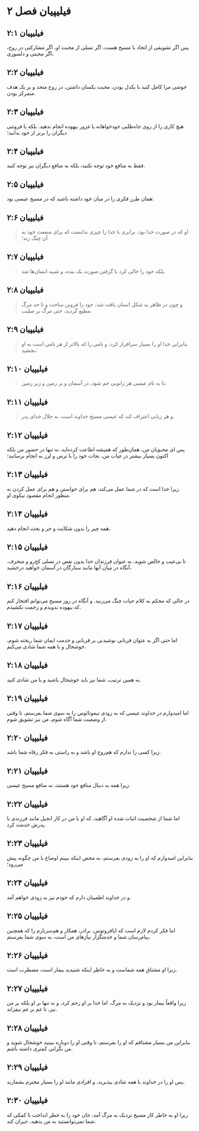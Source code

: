 # فیلیپیان فصل ۲

## فیلیپیان ۲:۱

پس اگر تشویقی از اتحاد با مسیح هست، اگر تسلی از محبت او، اگر مشارکتی در روح، اگر محبتی و دلسوزی،

## فیلیپیان ۲:۲

خوشی مرا کامل کنید با یکدل بودن، محبت یکسان داشتن، در روح متحد و بر یک هدف متمرکز بودن.

## فیلیپیان ۲:۳

هیچ کاری را از روی جاه‌طلبی خودخواهانه یا غرور بیهوده انجام ندهید. بلکه با فروتنی دیگران را برتر از خود بدانید؛

## فیلیپیان ۲:۴

فقط به منافع خود توجه نکنید، بلکه به منافع دیگران نیز توجه کنید.

## فیلیپیان ۲:۵

همان طرز فکری را در میان خود داشته باشید که در مسیح عیسی بود:

## فیلیپیان ۲:۶

> او که در صورت خدا بود،
> برابری با خدا را چیزی ندانست که برای منفعت خود به آن چنگ زند؛

## فیلیپیان ۲:۷

> بلکه خود را خالی کرد
> با گرفتن صورت یک بنده،
> و شبیه انسان‌ها شد.

## فیلیپیان ۲:۸

> و چون در ظاهر به شکل انسان یافت شد،
> خود را فروتن ساخت و تا حد مرگ مطیع گردید،
> حتی مرگ بر صلیب.

## فیلیپیان ۲:۹

> بنابراین خدا او را بسیار سرافراز کرد،
> و نامی را که بالاتر از هر نامی است به او بخشید،

## فیلیپیان ۲:۱۰

> تا به نام عیسی هر زانویی خم شود،
> در آسمان و بر زمین و زیر زمین،

## فیلیپیان ۲:۱۱

> و هر زبانی اعتراف کند که عیسی مسیح خداوند است،
> به جلال خدای پدر.

## فیلیپیان ۲:۱۲

پس ای محبوبان من، همان‌طور که همیشه اطاعت کرده‌اید، نه تنها در حضور من بلکه اکنون بسیار بیشتر در غیاب من، نجات خود را با ترس و لرز به انجام برسانید؛

## فیلیپیان ۲:۱۳

زیرا خدا است که در شما عمل می‌کند، هم برای خواستن و هم برای عمل کردن به منظور انجام مقصود نیکوی او.

## فیلیپیان ۲:۱۴

همه چیز را بدون شکایت و جر و بحث انجام دهید،

## فیلیپیان ۲:۱۵

تا بی‌عیب و خالص شوید، به عنوان فرزندان خدا بدون نقص در نسلی کج‌رو و منحرف. آنگاه در میان آنها مانند ستارگان در آسمان خواهید درخشید،

## فیلیپیان ۲:۱۶

در حالی که محکم به کلام حیات چنگ می‌زنید. و آنگاه در روز مسیح می‌توانم افتخار کنم که بیهوده ندویدم و زحمت نکشیدم.

## فیلیپیان ۲:۱۷

اما حتی اگر به عنوان قربانی نوشیدنی بر قربانی و خدمت ایمان شما ریخته شوم، خوشحال و با همه شما شادی می‌کنم.

## فیلیپیان ۲:۱۸

به همین ترتیب، شما نیز باید خوشحال باشید و با من شادی کنید.

## فیلیپیان ۲:۱۹

اما امیدوارم در خداوند عیسی که به زودی تیموتائوس را به سوی شما بفرستم، تا وقتی از وضعیت شما آگاه شوم، من نیز تشویق شوم.

## فیلیپیان ۲:۲۰

زیرا کسی را ندارم که هم‌روح او باشد و به راستی به فکر رفاه شما باشد.

## فیلیپیان ۲:۲۱

زیرا همه به دنبال منافع خود هستند، نه منافع مسیح عیسی.

## فیلیپیان ۲:۲۲

اما شما از شخصیت اثبات شده او آگاهید، که او با من در کار انجیل مانند فرزندی با پدرش خدمت کرد.

## فیلیپیان ۲:۲۳

بنابراین امیدوارم که او را به زودی بفرستم، به محض اینکه ببینم اوضاع با من چگونه پیش می‌رود؛

## فیلیپیان ۲:۲۴

و در خداوند اطمینان دارم که خودم نیز به زودی خواهم آمد.

## فیلیپیان ۲:۲۵

اما فکر کردم لازم است که اپافروتوس، برادر، همکار و هم‌سربازم را که همچنین پیام‌رسان شما و خدمتگزار نیازهای من است، به سوی شما بفرستم،

## فیلیپیان ۲:۲۶

زیرا او مشتاق همه شماست و به خاطر اینکه شنیدید بیمار است، مضطرب است.

## فیلیپیان ۲:۲۷

زیرا واقعاً بیمار بود و نزدیک به مرگ. اما خدا بر او رحم کرد، و نه تنها بر او بلکه بر من نیز، تا غم بر غم نیفزاید.

## فیلیپیان ۲:۲۸

بنابراین من بسیار مشتاقم که او را بفرستم، تا وقتی او را دوباره ببینید خوشحال شوید و من نگرانی کمتری داشته باشم.

## فیلیپیان ۲:۲۹

پس او را در خداوند با همه شادی بپذیرید، و افرادی مانند او را بسیار محترم بشمارید،

## فیلیپیان ۲:۳۰

زیرا او به خاطر کار مسیح نزدیک به مرگ آمد، جان خود را به خطر انداخت تا کمکی که شما نمی‌توانستید به من بدهید، جبران کند.
